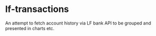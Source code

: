 lf-transactions
===============

An attempt to fetch account history via LF bank API to be grouped and presented in charts etc.
